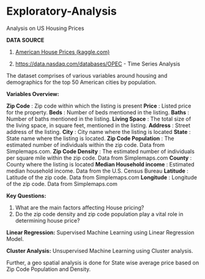 # Exploratory-Analysis
Analysis on US Housing Prices


**DATA SOURCE**
1. [American House Prices (kaggle.com)](https://www.kaggle.com/datasets/jeremylarcher/american-house-prices-and-demographics-of-top-cities) 

2. https://data.nasdaq.com/databases/OPEC - Time Series Analysis

The dataset comprises of various variables around housing and demographics for the top 50 American cities by population.

**Variables Overview:**

**Zip Code** : Zip code within which the listing is present
**Price** : Listed price for the property.
**Beds** : Number of beds mentioned in the listing.
**Baths** : Number of baths mentioned in the listing.
**Living Space** : The total size of the living space, in square feet, mentioned in the listing.
**Address** : Street address of the listing. 
**City** : City name where the listing is located
**State** : State name where the listing is located. 
**Zip Code Population** : The estimated number of individuals within the zip code. Data from Simplemaps.com. 
**Zip Code Density** : The estimated number of individuals per square mile within the zip code. Data from Simplemaps.com
**County** : County where the listing is located
**Median Household income** : Estimated median household income. Data from the U.S. Census Bureau
**Latitude** : Latitude of the zip code. Data from Simplemaps.com
**Longitude** : Longitude of the zip code. Data from Simplemaps.com

**Key Questions:**
1. What are the main factors affecting House pricing?
2. Do the zip code density and zip code population play a vital role in determining house price?

**Linear Regression:**
Supervised Machine Learning using Linear Regression Model.

**Cluster Analysis:**
Unsupervised Machine Learning using Cluster analysis.

Further, a geo spatial analysis is done for State wise average price based on Zip Code Population and Density.

